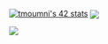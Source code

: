 <!---
- 👋 Hi, I’m @moumnitaha
- 👀 I’m interested in ...
- 🌱 I’m currently learning ...
- 💞️ I’m looking to collaborate on ...
- 📫 How to reach me ...
--->
<!---
moumnitaha/moumnitaha is a ✨ special ✨ repository because its `README.md` (this file) appears on your GitHub profile.
You can click the Preview link to take a look at your changes.
--->
<a href="https://github.com/JaeSeoKim/badge42"><img src="https://badge42.vercel.app/api/v2/clc1rdosw00060fmjrhnkivqi/stats?cursusId=21&coalitionId=76" alt="tmoumni's 42 stats" /></a>
<a href="https://github.com/moumnitaha?tab=repositories">
  <img align="center" src="https://github-readme-stats.vercel.app/api/top-langs/?username=moumnitaha&theme=light"/>
</a>

<a href="https://github.com/moumnitaha?tab=repositories">
 <img align="center" src="https://github-readme-stats.vercel.app/api?username=moumnitaha&line_height=40&show_icons=true&theme=light">
</a>
